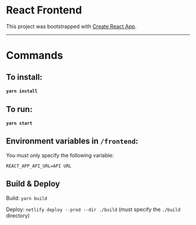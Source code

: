 # React Frontend

This project was bootstrapped with [Create React App](https://github.com/facebook/create-react-app).

---

# Commands

## To install:

#### `yarn install`

## To run:

#### `yarn start`

## Environment variables in `/frontend`:

You must only specify the following variable:

`REACT_APP_API_URL=API URL`

## Build & Deploy

Build: `yarn build`

Deploy: `netlify deploy --prod --dir ./build` (must specify the `./build` directory)